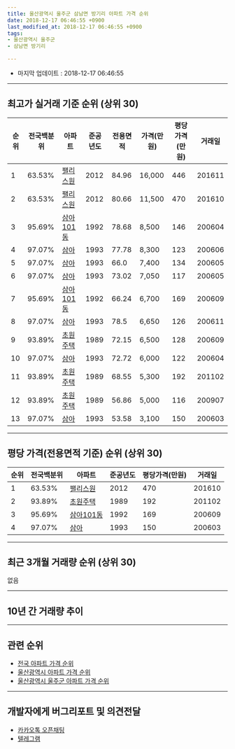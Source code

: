 ```yaml
---
title: 울산광역시 울주군 삼남면 방기리 아파트 가격 순위
date: 2018-12-17 06:46:55 +0900
last_modified_at: 2018-12-17 06:46:55 +0900
tags:
- 울산광역시 울주군
- 삼남면 방기리

---
```


* 마지막 업데이트 : 2018-12-17 06:46:55

---

## 최고가 실거래 기준 순위 (상위 30)


|순위|전국백분위|아파트|준공년도|전용면적|가격(만원)|평당가격(만원)|거래일|
|---|---|---|---|---|---|---|---|
|1|63.53%|[팰리스원](https://search.naver.com/search.naver?query=%EC%9A%B8%EC%82%B0%EA%B4%91%EC%97%AD%EC%8B%9C+%EC%9A%B8%EC%A3%BC%EA%B5%B0+%EC%82%BC%EB%82%A8%EB%A9%B4+%EB%B0%A9%EA%B8%B0%EB%A6%AC+%ED%8C%B0%EB%A6%AC%EC%8A%A4%EC%9B%90)|2012|84.96|16,000|446|201611|
|2|63.53%|[팰리스원](https://search.naver.com/search.naver?query=%EC%9A%B8%EC%82%B0%EA%B4%91%EC%97%AD%EC%8B%9C+%EC%9A%B8%EC%A3%BC%EA%B5%B0+%EC%82%BC%EB%82%A8%EB%A9%B4+%EB%B0%A9%EA%B8%B0%EB%A6%AC+%ED%8C%B0%EB%A6%AC%EC%8A%A4%EC%9B%90)|2012|80.66|11,500|470|201610|
|3|95.69%|[삼아101동](https://search.naver.com/search.naver?query=%EC%9A%B8%EC%82%B0%EA%B4%91%EC%97%AD%EC%8B%9C+%EC%9A%B8%EC%A3%BC%EA%B5%B0+%EC%82%BC%EB%82%A8%EB%A9%B4+%EB%B0%A9%EA%B8%B0%EB%A6%AC+%EC%82%BC%EC%95%84101%EB%8F%99)|1992|78.68|8,500|146|200604|
|4|97.07%|[삼아](https://search.naver.com/search.naver?query=%EC%9A%B8%EC%82%B0%EA%B4%91%EC%97%AD%EC%8B%9C+%EC%9A%B8%EC%A3%BC%EA%B5%B0+%EC%82%BC%EB%82%A8%EB%A9%B4+%EB%B0%A9%EA%B8%B0%EB%A6%AC+%EC%82%BC%EC%95%84)|1993|77.78|8,300|123|200606|
|5|97.07%|[삼아](https://search.naver.com/search.naver?query=%EC%9A%B8%EC%82%B0%EA%B4%91%EC%97%AD%EC%8B%9C+%EC%9A%B8%EC%A3%BC%EA%B5%B0+%EC%82%BC%EB%82%A8%EB%A9%B4+%EB%B0%A9%EA%B8%B0%EB%A6%AC+%EC%82%BC%EC%95%84)|1993|66.0|7,400|134|200605|
|6|97.07%|[삼아](https://search.naver.com/search.naver?query=%EC%9A%B8%EC%82%B0%EA%B4%91%EC%97%AD%EC%8B%9C+%EC%9A%B8%EC%A3%BC%EA%B5%B0+%EC%82%BC%EB%82%A8%EB%A9%B4+%EB%B0%A9%EA%B8%B0%EB%A6%AC+%EC%82%BC%EC%95%84)|1993|73.02|7,050|117|200605|
|7|95.69%|[삼아101동](https://search.naver.com/search.naver?query=%EC%9A%B8%EC%82%B0%EA%B4%91%EC%97%AD%EC%8B%9C+%EC%9A%B8%EC%A3%BC%EA%B5%B0+%EC%82%BC%EB%82%A8%EB%A9%B4+%EB%B0%A9%EA%B8%B0%EB%A6%AC+%EC%82%BC%EC%95%84101%EB%8F%99)|1992|66.24|6,700|169|200609|
|8|97.07%|[삼아](https://search.naver.com/search.naver?query=%EC%9A%B8%EC%82%B0%EA%B4%91%EC%97%AD%EC%8B%9C+%EC%9A%B8%EC%A3%BC%EA%B5%B0+%EC%82%BC%EB%82%A8%EB%A9%B4+%EB%B0%A9%EA%B8%B0%EB%A6%AC+%EC%82%BC%EC%95%84)|1993|78.5|6,650|126|200611|
|9|93.89%|[초원주택](https://search.naver.com/search.naver?query=%EC%9A%B8%EC%82%B0%EA%B4%91%EC%97%AD%EC%8B%9C+%EC%9A%B8%EC%A3%BC%EA%B5%B0+%EC%82%BC%EB%82%A8%EB%A9%B4+%EB%B0%A9%EA%B8%B0%EB%A6%AC+%EC%B4%88%EC%9B%90%EC%A3%BC%ED%83%9D)|1989|72.15|6,500|128|200609|
|10|97.07%|[삼아](https://search.naver.com/search.naver?query=%EC%9A%B8%EC%82%B0%EA%B4%91%EC%97%AD%EC%8B%9C+%EC%9A%B8%EC%A3%BC%EA%B5%B0+%EC%82%BC%EB%82%A8%EB%A9%B4+%EB%B0%A9%EA%B8%B0%EB%A6%AC+%EC%82%BC%EC%95%84)|1993|72.72|6,000|122|200604|
|11|93.89%|[초원주택](https://search.naver.com/search.naver?query=%EC%9A%B8%EC%82%B0%EA%B4%91%EC%97%AD%EC%8B%9C+%EC%9A%B8%EC%A3%BC%EA%B5%B0+%EC%82%BC%EB%82%A8%EB%A9%B4+%EB%B0%A9%EA%B8%B0%EB%A6%AC+%EC%B4%88%EC%9B%90%EC%A3%BC%ED%83%9D)|1989|68.55|5,300|192|201102|
|12|93.89%|[초원주택](https://search.naver.com/search.naver?query=%EC%9A%B8%EC%82%B0%EA%B4%91%EC%97%AD%EC%8B%9C+%EC%9A%B8%EC%A3%BC%EA%B5%B0+%EC%82%BC%EB%82%A8%EB%A9%B4+%EB%B0%A9%EA%B8%B0%EB%A6%AC+%EC%B4%88%EC%9B%90%EC%A3%BC%ED%83%9D)|1989|56.86|5,000|116|200907|
|13|97.07%|[삼아](https://search.naver.com/search.naver?query=%EC%9A%B8%EC%82%B0%EA%B4%91%EC%97%AD%EC%8B%9C+%EC%9A%B8%EC%A3%BC%EA%B5%B0+%EC%82%BC%EB%82%A8%EB%A9%B4+%EB%B0%A9%EA%B8%B0%EB%A6%AC+%EC%82%BC%EC%95%84)|1993|53.58|3,100|150|200603|


---

## 평당 가격(전용면적 기준) 순위 (상위 30)


|순위|전국백분위|아파트|준공년도|평당가격(만원)|거래일|
|---|---|---|---|---|---|
|1|63.53%|[팰리스원](https://search.naver.com/search.naver?query=%EC%9A%B8%EC%82%B0%EA%B4%91%EC%97%AD%EC%8B%9C+%EC%9A%B8%EC%A3%BC%EA%B5%B0+%EC%82%BC%EB%82%A8%EB%A9%B4+%EB%B0%A9%EA%B8%B0%EB%A6%AC+%ED%8C%B0%EB%A6%AC%EC%8A%A4%EC%9B%90)|2012|470|201610|
|2|93.89%|[초원주택](https://search.naver.com/search.naver?query=%EC%9A%B8%EC%82%B0%EA%B4%91%EC%97%AD%EC%8B%9C+%EC%9A%B8%EC%A3%BC%EA%B5%B0+%EC%82%BC%EB%82%A8%EB%A9%B4+%EB%B0%A9%EA%B8%B0%EB%A6%AC+%EC%B4%88%EC%9B%90%EC%A3%BC%ED%83%9D)|1989|192|201102|
|3|95.69%|[삼아101동](https://search.naver.com/search.naver?query=%EC%9A%B8%EC%82%B0%EA%B4%91%EC%97%AD%EC%8B%9C+%EC%9A%B8%EC%A3%BC%EA%B5%B0+%EC%82%BC%EB%82%A8%EB%A9%B4+%EB%B0%A9%EA%B8%B0%EB%A6%AC+%EC%82%BC%EC%95%84101%EB%8F%99)|1992|169|200609|
|4|97.07%|[삼아](https://search.naver.com/search.naver?query=%EC%9A%B8%EC%82%B0%EA%B4%91%EC%97%AD%EC%8B%9C+%EC%9A%B8%EC%A3%BC%EA%B5%B0+%EC%82%BC%EB%82%A8%EB%A9%B4+%EB%B0%A9%EA%B8%B0%EB%A6%AC+%EC%82%BC%EC%95%84)|1993|150|200603|


---

## 최근 3개월 거래량 순위 (상위 30)

없음

---

## 10년 간 거래량 추이


<div style="width:100%;">
    <canvas id="deal_progress" height="250"></canvas>
</div>

<script>
new Chart(document.getElementById("deal_progress"), {
    type: 'line',
    data: {
        labels: ['200812','200901','200902','200903','200904','200905','200906','200907','200908','200909','200910','200911','200912','201001','201002','201003','201004','201005','201006','201007','201008','201009','201010','201011','201012','201101','201102','201103','201104','201105','201106','201107','201108','201109','201110','201111','201112','201201','201202','201203','201204','201205','201206','201207','201208','201209','201210','201211','201212','201301','201302','201303','201304','201305','201306','201307','201308','201309','201310','201311','201312','201401','201402','201403','201404','201405','201406','201407','201408','201409','201410','201411','201412','201501','201502','201503','201504','201505','201506','201507','201508','201509','201510','201511','201512','201601','201602','201603','201604','201605','201606','201607','201608','201609','201610','201611','201612','201701','201702','201703','201704','201705','201706','201707','201708','201709','201710','201711','201712','201801','201802','201803','201804','201805','201806','201807','201808','201809','201810','201811','201812'],
        datasets: [{
            label: '실거래 수',
            pointRadius: 1,
            data: [0, 0, 0, 2, 1, 0, 0, 1, 0, 1, 1, 3, 1, 1, 2, 0, 2, 0, 3, 2, 3, 3, 2, 3, 2, 0, 3, 2, 3, 3, 3, 3, 2, 1, 0, 3, 2, 0, 3, 3, 3, 2, 2, 1, 1, 1, 0, 2, 1, 1, 3, 1, 4, 2, 3, 1, 1, 3, 4, 0, 2, 2, 2, 2, 2, 3, 1, 1, 2, 2, 1, 2, 0, 1, 1, 1, 2, 1, 0, 0, 4, 2, 2, 2, 0, 1, 1, 0, 1, 1, 0, 0, 0, 0, 4, 3, 4, 3, 1, 2, 1, 2, 0, 0, 0, 2, 1, 1, 1, 1, 0, 1, 0, 1, 0, 2, 1, 1, 0, 0, 0],
            borderColor: "rgba(255, 201, 14, 1)",
            backgroundColor: "rgba(255, 201, 14, 0.5)",
            fill: true,
        }]
    },
    options: {
        responsive: true,
        title: {
            display: true,
            text: '10년간 거래량 추이'
        },
        tooltips: {
            mode: 'index',
            intersect: false,
        },
        hover: {
            mode: 'nearest',
            intersect: true
        },
        scales: {
            xAxes: [{
                display: true,
                scaleLabel: {
                    display: true,
                    labelString: '년/월'
                }
            }],
            yAxes: [{
                display: true,
                ticks: {
                    suggestedMin: 0,
                },
                scaleLabel: {
                    display: true,
                    labelString: '실거래 수'
                }
            }]
        }
    }
});

</script>


---

## 관련 순위

- [전국 아파트 가격 순위](https://inasie.github.io/apt-ranking/전국)
- [울산광역시 아파트 가격 순위](https://inasie.github.io/apt-ranking/울산광역시)
- [울산광역시 울주군 아파트 가격 순위](https://inasie.github.io/apt-ranking/울산광역시-울주군)


---

## 개발자에게 버그리포트 및 의견전달

- [카카오톡 오픈채팅](https://open.kakao.com/o/gLJUAP4)
- [텔레그램](https://t.me/inasie)

